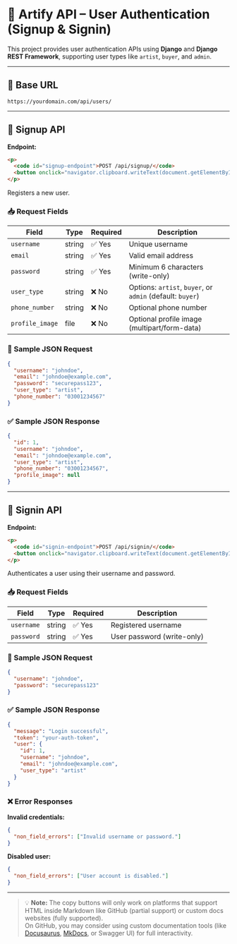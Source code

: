 # 🎨 Artify API – User Authentication (Signup & Signin)

This project provides user authentication APIs using **Django** and **Django REST Framework**, supporting user types like `artist`, `buyer`, and `admin`.

---

## 📍 Base URL

```
https://yourdomain.com/api/users/
```

---

## 🔐 Signup API

**Endpoint:**

```html
<p>
  <code id="signup-endpoint">POST /api/signup/</code>
  <button onclick="navigator.clipboard.writeText(document.getElementById('signup-endpoint').innerText)">📋 Copy</button>
</p>

```

Registers a new user.

### 📥 Request Fields

| Field           | Type   | Required | Description                                                       |
|-----------------|--------|----------|-------------------------------------------------------------------|
| `username`      | string | ✅ Yes   | Unique username                                                   |
| `email`         | string | ✅ Yes   | Valid email address                                               |
| `password`      | string | ✅ Yes   | Minimum 6 characters (write-only)                                 |
| `user_type`     | string | ❌ No    | Options: `artist`, `buyer`, or `admin` (default: `buyer`)         |
| `phone_number`  | string | ❌ No    | Optional phone number                                             |
| `profile_image` | file   | ❌ No    | Optional profile image (multipart/form-data)                      |

### 🧪 Sample JSON Request

```json
{
  "username": "johndoe",
  "email": "johndoe@example.com",
  "password": "securepass123",
  "user_type": "artist",
  "phone_number": "03001234567"
}
```

### ✅ Sample JSON Response

```json
{
  "id": 1,
  "username": "johndoe",
  "email": "johndoe@example.com",
  "user_type": "artist",
  "phone_number": "03001234567",
  "profile_image": null
}
```

---

## 🔑 Signin API

**Endpoint:**

```html
<p>
  <code id="signin-endpoint">POST /api/signin/</code>
  <button onclick="navigator.clipboard.writeText(document.getElementById('signin-endpoint').innerText)">📋 Copy</button>
</p>


```

Authenticates a user using their username and password.

### 📥 Request Fields

| Field      | Type   | Required | Description                |
|------------|--------|----------|----------------------------|
| `username` | string | ✅ Yes   | Registered username        |
| `password` | string | ✅ Yes   | User password (write-only) |

### 🧪 Sample JSON Request

```json
{
  "username": "johndoe",
  "password": "securepass123"
}
```

### ✅ Sample JSON Response

```json
{
  "message": "Login successful",
  "token": "your-auth-token",
  "user": {
    "id": 1,
    "username": "johndoe",
    "email": "johndoe@example.com",
    "user_type": "artist"
  }
}
```

### ❌ Error Responses

**Invalid credentials:**

```json
{
  "non_field_errors": ["Invalid username or password."]
}
```

**Disabled user:**

```json
{
  "non_field_errors": ["User account is disabled."]
}
```

---

> 💡 **Note:** The copy buttons will only work on platforms that support HTML inside Markdown like GitHub (partial support) or custom docs websites (fully supported).  
> On GitHub, you may consider using custom documentation tools (like [Docusaurus](https://docusaurus.io/), [MkDocs](https://www.mkdocs.org/), or Swagger UI) for full interactivity.



